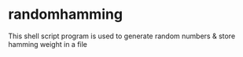 # randomhamming
This shell script program is used to generate random numbers &amp; store hamming weight in a file
